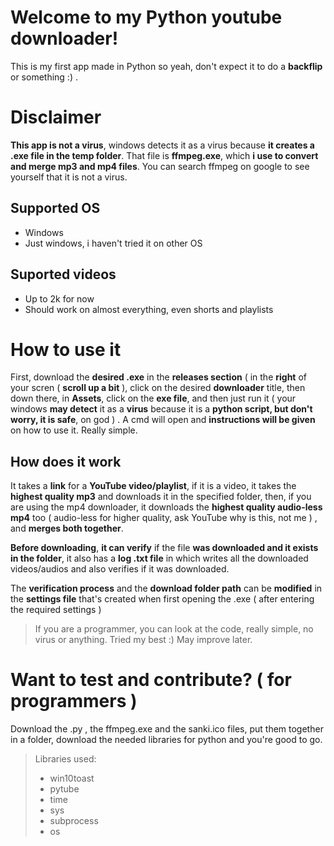 
# Welcome to my Python youtube downloader!
This is my first app made in Python so yeah, don't expect it to do a **backflip** or something :) .

# Disclaimer
**This app is not a virus**, windows detects it as a virus because **it creates a .exe file in the temp folder**. That file is **ffmpeg.exe**, which **i use to convert and merge mp3 and mp4 files**. You can search ffmpeg on google to see yourself that it is not a virus. 

## Supported OS
- Windows
- Just windows, i haven't tried it on other OS

## Suported videos
- Up to 2k for now
- Should work on almost everything, even shorts and playlists

# How to use it

First, download the **desired .exe** in the **releases section** ( in the **right** of your scren ( **scroll up a bit** ), click on the desired **downloader** title, then down there, in **Assets**, click on the **exe file**, and then just run it ( your windows **may detect** it as a **virus** because it is a **python script, but don't worry, it is safe**, on god ) . A cmd will open and **instructions will be given** on how to use it. Really simple.

## How does it work

It takes a **link** for a **YouTube video/playlist**, if it is a video, it takes the **highest quality mp3** and downloads it in the specified folder, then, if you are using the mp4 downloader, it downloads the **highest quality audio-less mp4** too ( audio-less for higher quality, ask YouTube why is this, not me ) , and **merges both together**. 

**Before downloading**, **it can verify** if the file **was downloaded and it exists in the folder**, it also has a **log .txt file** in which writes all the downloaded videos/audios and also verifies if it was downloaded.

The **verification process** and the **download folder path** can be **modified** in the **settings file** that's created when first opening the .exe ( after entering the required settings )

>If you are a programmer, you can look at the code, really simple, no virus or anything. Tried my best :)
>May improve later.

# Want to test and contribute? ( for programmers )
Download the .py , the ffmpeg.exe and the sanki.ico files, put them together in a folder, download the needed libraries for python and you're good to go.
> Libraries used:
> - win10toast
> - pytube
> - time
> - sys
> - subprocess
> - os
